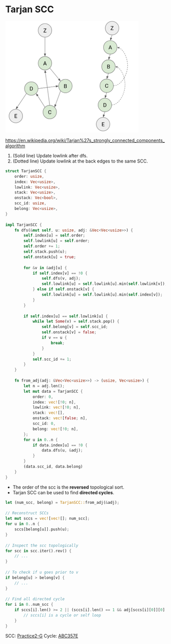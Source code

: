 # Tarjan SCC


<img src="../assets/TarjanSCC.png" height="350"> 

<https://en.wikipedia.org/wiki/Tarjan%27s_strongly_connected_components_algorithm>
1. (Solid line) Update lowlink after dfs.
2. (Dotted line) Update lowlink at the back edges to the same SCC.


```rust
struct TarjanSCC {
    order: usize,
    index: Vec<usize>,
    lowlink: Vec<usize>,
    stack: Vec<usize>,
    onstack: Vec<bool>,
    scc_id: usize,
    belong: Vec<usize>,
}

impl TarjanSCC {
    fn dfs(&mut self, u: usize, adj: &Vec<Vec<usize>>) {
        self.index[u] = self.order;
        self.lowlink[u] = self.order;
        self.order += 1;
        self.stack.push(u);
        self.onstack[u] = true;

        for &v in &adj[u] {
            if self.index[v] == !0 {
                self.dfs(v, adj);
                self.lowlink[u] = self.lowlink[u].min(self.lowlink[v]);
            } else if self.onstack[v] {
                self.lowlink[u] = self.lowlink[u].min(self.index[v]);
            }
        }

        if self.index[u] == self.lowlink[u] {
            while let Some(v) = self.stack.pop() {
                self.belong[v] = self.scc_id;
                self.onstack[v] = false;
                if v == u {
                    break;
                }
            }
            self.scc_id += 1;
        }
    }

    fn from_adj(adj: &Vec<Vec<usize>>) -> (usize, Vec<usize>) {
        let n = adj.len();
        let mut data = TarjanSCC {
            order: 0,
            index: vec![!0; n],
            lowlink: vec![!0; n],
            stack: vec![],
            onstack: vec![false; n],
            scc_id: 0,
            belong: vec![!0; n],
        };
        for u in 0..n {
            if data.index[u] == !0 {
                data.dfs(u, &adj);
            }
        }
        (data.scc_id, data.belong)
    }
}
```

* The order of the scc is the **reversed** topological sort. 
* Tarjan SCC can be used to find **directed cycles**.

```rust
let (num_scc, belong) = TarjanSCC::from_adj(&adj);

// Reconstruct SCCs
let mut sccs = vec![vec![]; num_scc];
for u in 0..n {
    sccs[belong[u]].push(u);
}

// Inspect the scc topologically
for scc in scc.iter().rev() {
    // ...
}

// To check if u goes prior to v
if belong[u] > belong[v] {
    // ...
}

// Find all directed cycle
for i in 0..num_scc {
    if sccs[i].len() >= 2 || (sccs[i].len() == 1 && adj[sccs[i][0]][0] == sccs[i][0]) {
        // sccs[i] is a cycle or self loop
    }
}
```

SCC: [Practice2-G](https://atcoder.jp/contests/practice2/submissions/69190437)
Cycle: [ABC357E](https://atcoder.jp/contests/abc357/submissions/54387589)